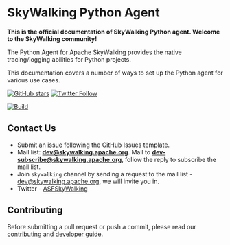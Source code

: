 # SkyWalking Python Agent

**This is the official documentation of SkyWalking Python agent. Welcome to the SkyWalking community!**

The Python Agent for Apache SkyWalking provides the native tracing/logging abilities for Python projects.

This documentation covers a number of ways to set up the Python agent for various use cases.

[![GitHub stars](https://img.shields.io/github/stars/apache/skywalking-python.svg?style=for-the-badge&label=Stars&logo=github)](https://github.com/apache/skywalking-python)
[![Twitter Follow](https://img.shields.io/twitter/follow/asfskywalking.svg?style=for-the-badge&label=Follow&logo=twitter)](https://twitter.com/AsfSkyWalking)

[![Build](https://github.com/apache/skywalking-python/workflows/Build/badge.svg?branch=master)](https://github.com/apache/skywalking-python/actions?query=branch%3Amaster+event%3Apush+workflow%3A%22Build%22)

## Contact Us

* Submit an [issue](https://github.com/apache/skywalking/issues/new) following the GitHub Issues template.
* Mail list: **dev@skywalking.apache.org**. 
Mail to **dev-subscribe@skywalking.apache.org**, follow the reply to subscribe the mail list.
* Join `skywalking` channel by sending a request to the mail list - dev@skywalking.apache.org, we will invite you in.
* Twitter - [ASFSkyWalking](https://twitter.com/ASFSkyWalking)

## Contributing

Before submitting a pull request or push a commit, please read our [contributing](https://github.com/apache/skywalking-python/blob/master/CONTRIBUTING.md) and [developer guide](en/contribution/Developer.md).
